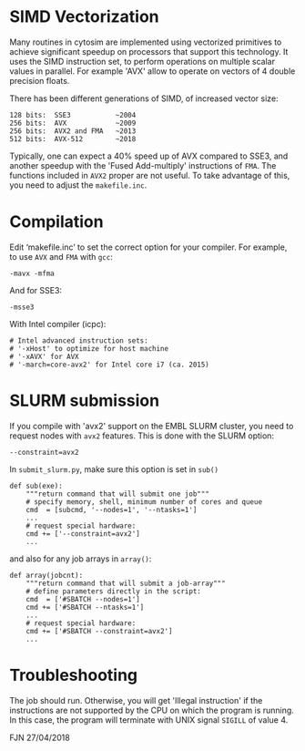 
# SIMD Vectorization

Many routines in cytosim are implemented using vectorized primitives to achieve significant speedup on processors that support this technology. It uses the SIMD instruction set, to perform operations on multiple scalar values in parallel.
For example 'AVX' allow to operate on vectors of 4 double precision floats.

There has been different generations of SIMD, of increased vector size:

    128 bits:  SSE3           ~2004
    256 bits:  AVX            ~2009
    256 bits:  AVX2 and FMA   ~2013
    512 bits:  AVX-512        ~2018

Typically, one can expect a 40% speed up of AVX compared to SSE3, and 
another speedup with the 'Fused Add-multiply' instructions of `FMA`.
The functions included in `AVX2` proper are not useful.
To take advantage of this, you need to adjust the `makefile.inc`.

# Compilation

Edit ‘makefile.inc’ to set the correct option for your compiler.
For example, to use `AVX` and `FMA` with `gcc`:

    -mavx -mfma

And for SSE3:

    -msse3

With Intel compiler (icpc):

    # Intel advanced instruction sets:
    # '-xHost' to optimize for host machine
    # '-xAVX' for AVX
    # '-march=core-avx2' for Intel core i7 (ca. 2015)

# SLURM submission

If you compile with 'avx2' support on the EMBL SLURM cluster, you need to request nodes with `avx2` features. This is done with the SLURM option:

    --constraint=avx2

In `submit_slurm.py`, make sure this option is set in `sub()`

    def sub(exe):
        """return command that will submit one job"""
        # specify memory, shell, minimum number of cores and queue
        cmd  = [subcmd, '--nodes=1', '--ntasks=1']
        ...
        # request special hardware:
        cmd += ['--constraint=avx2']
  	   	...
  	   	 
and also for any job arrays in `array()`:

    def array(jobcnt):
        """return command that will submit a job-array"""
        # define parameters directly in the script:
        cmd  = ['#SBATCH --nodes=1']
        cmd += ['#SBATCH --ntasks=1']
        ...
        # request special hardware:
        cmd += ['#SBATCH --constraint=avx2']
        ...

# Troubleshooting

The job should run. Otherwise, you will get 'Illegal instruction' if the instructions are not supported by the CPU on which the program is running. In this case, the program will terminate with UNIX signal `SIGILL` of value 4.


FJN 27/04/2018

